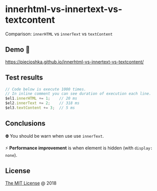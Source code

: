 # innerhtml-vs-innertext-vs-textcontent

Comparison: `innerHTML` vs `innerText` vs `textContent`

## Demo 🚀

<https://piecioshka.github.io/innerhtml-vs-innertext-vs-textcontent/>

## Test results

```js
// Code below is execute 1000 times.
// In inline comment you can see duration of execution each line.
$el1.innerHTML += 1;    // 20 ms
$el2.innerText += 2;    // 318 ms
$el3.textContent += 3;  // 5 ms
```

## Conclusions

:no_entry: You should be warn when use use `innerText`.

:zap: **Performance improvement** is when element is hidden (with `display: none`).

## License

[The MIT License](http://piecioshka.mit-license.org) @ 2018
